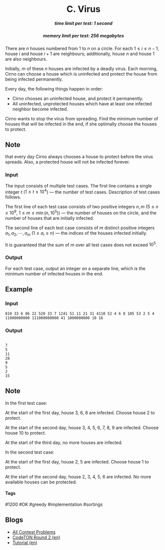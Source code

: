 <h1 style='text-align: center;'> C. Virus</h1>

<h5 style='text-align: center;'>time limit per test: 1 second</h5>
<h5 style='text-align: center;'>memory limit per test: 256 megabytes</h5>

There are $n$ houses numbered from $1$ to $n$ on a circle. For each $1 \leq i \leq n - 1$, house $i$ and house $i + 1$ are neighbours; additionally, house $n$ and house $1$ are also neighbours.

Initially, $m$ of these $n$ houses are infected by a deadly virus. Each morning, Cirno can choose a house which is uninfected and protect the house from being infected permanently.

Every day, the following things happen in order:

* Cirno chooses an uninfected house, and protect it permanently.
* All uninfected, unprotected houses which have at least one infected neighbor become infected.

Cirno wants to stop the virus from spreading. Find the minimum number of houses that will be infected in the end, if she optimally choose the houses to protect.

## Note

 that every day Cirno always chooses a house to protect before the virus spreads. Also, a protected house will not be infected forever.

### Input

The input consists of multiple test cases. The first line contains a single integer $t$ ($1 \leq t \leq 10^4$) — the number of test cases. Description of test cases follows.

The first line of each test case consists of two positive integers $n, m$ ($5 \leq n \leq 10^9$, $1 \leq m \leq \min(n, 10^5)$) — the number of houses on the circle, and the number of houses that are initially infected. 

The second line of each test case consists of $m$ distinct positive integers $a_1, a_2, \cdots , a_m$ ($1 \leq a_i \leq n$) — the indices of the houses infected initially.

It is guaranteed that the sum of $m$ over all test cases does not exceed $10^5$.

### Output

For each test case, output an integer on a separate line, which is the minimum number of infected houses in the end.

## Example

### Input


```text
810 33 6 86 22 520 33 7 1241 51 11 21 31 4110 52 4 6 8 105 53 2 5 4 11000000000 111000000000 41 1000000000 10 16
```
### Output

```text

7
5
11
28
9
5
2
15

```
## Note

In the first test case:

At the start of the first day, house $3$, $6$, $8$ are infected. Choose house $2$ to protect.

At the start of the second day, house $3$, $4$, $5$, $6$, $7$, $8$, $9$ are infected. Choose house $10$ to protect.

At the start of the third day, no more houses are infected.

In the second test case:

At the start of the first day, house $2$, $5$ are infected. Choose house $1$ to protect.

At the start of the second day, house $2$, $3$, $4$, $5$, $6$ are infected. No more available houses can be protected.



#### Tags 

#1200 #OK #greedy #implementation #sortings 

## Blogs
- [All Contest Problems](../CodeTON_Round_2_(Div._1_+_Div._2,_Rated,_Prizes!).md)
- [CodeTON Round 2 (en)](../blogs/CodeTON_Round_2_(en).md)
- [Tutorial (en)](../blogs/Tutorial_(en).md)
